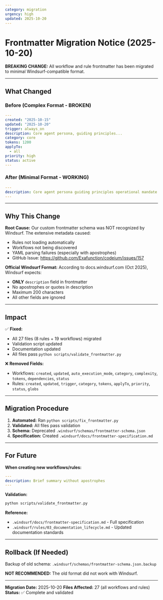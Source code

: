 ```yaml
---
category: migration
urgency: high
updated: 2025-10-20
---
```


# Frontmatter Migration Notice (2025-10-20)

**BREAKING CHANGE:** All workflow and rule frontmatter has been migrated to minimal Windsurf-compatible format.

---

## What Changed

### Before (Complex Format - BROKEN)

```yaml
---
created: "2025-10-15"
updated: "2025-10-20"
trigger: always_on
description: Core agent persona, guiding principles...
category: core
tokens: 1200
applyTo:
  - all
priority: high
status: active
---
```

### After (Minimal Format - WORKING)

```yaml
---
description: Core agent persona guiding principles operational mandate and high-level directives
---
```

---

## Why This Change

**Root Cause:** Our custom frontmatter schema was NOT recognized by Windsurf. The extensive metadata caused:

- Rules not loading automatically
- Workflows not being discovered
- YAML parsing failures (especially with apostrophes)
- GitHub Issue: https://github.com/Exafunction/codeium/issues/157

**Official Windsurf Format:** According to docs.windsurf.com (Oct 2025), Windsurf expects:

- **ONLY** `description` field in frontmatter
- No apostrophes or quotes in description
- Maximum 200 characters
- All other fields are ignored

---

## Impact

✅ **Fixed:**

- All 27 files (8 rules + 19 workflows) migrated
- Validation script updated
- Documentation updated
- All files pass `python scripts/validate_frontmatter.py`

❌ **Removed Fields:**

- Workflows: `created`, `updated`, `auto_execution_mode`, `category`, `complexity`, `tokens`, `dependencies`, `status`
- Rules: `created`, `updated`, `trigger`, `category`, `tokens`, `applyTo`, `priority`, `status`, `globs`

---

## Migration Procedure

1. **Automated:** Ran `python scripts/fix_frontmatter.py`
2. **Validated:** All files pass validation
3. **Schema:** Deprecated `.windsurf/schemas/frontmatter-schema.json`
4. **Specification:** Created `.windsurf/docs/frontmatter-specification.md`

---

## For Future

**When creating new workflows/rules:**

```yaml
---
description: Brief summary without apostrophes
---
```

**Validation:**

```bash
python scripts/validate_frontmatter.py
```

**Reference:**

- `.windsurf/docs/frontmatter-specification.md` - Full specification
- `.windsurf/rules/03_documentation_lifecycle.md` - Updated documentation standards

---

## Rollback (If Needed)

Backup of old schema: `.windsurf/schemas/frontmatter-schema.json.backup`

**NOT RECOMMENDED:** The old format did not work with Windsurf.

---

**Migration Date:** 2025-10-20
**Files Affected:** 27 (all workflows and rules)
**Status:** ✅ Complete and validated
